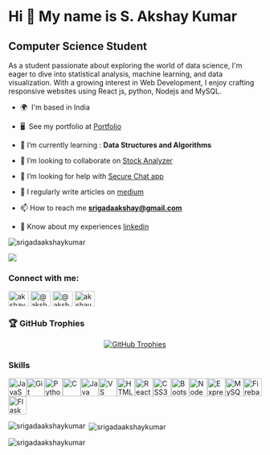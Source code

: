 Hi 👋 My name is S. Akshay Kumar
================================

Computer Science Student
------------------------

As a student passionate about exploring the world of data science, I'm eager to dive into statistical analysis, machine learning, and data visualization. With a growing interest in Web Development, I enjoy crafting responsive websites using React js, python, Nodejs and MySQL.

- 🌍  I'm based in India
  
- 🖥️  See my portfolio at [Portfolio](http://akshayportfolio.onrender.com)
  
- 🌱 I’m currently learning : **Data Structures and Algorithms**
  
- 👯 I’m looking to collaborate on [Stock Analyzer](https://github.com/SrigadaAkshayKumar/stock)  
  
- 🤝 I’m looking for help with [Secure Chat app](https://github.com/SrigadaAkshayKumar/chatapp-frontend)  
  
- 📝 I regularly write articles on [medium](https://medium.com/@akshayak8)  
  
- 📫 How to reach me **srigadaakshay@gmail.com**  
  
- 📄 Know about my experiences [linkedin](https://www.linkedin.com/in/akshaykumarsrigada/)

<p align="left"> <img src="https://komarev.com/ghpvc/?username=srigadaakshaykumar&label=Profile%20views&color=0e75b6&style=flat" alt="srigadaakshaykumar" /> </p>

<a href="https://www.github.com/SrigadaAkshayKumar" target="_blank" rel="noreferrer"><img
src="https://img.shields.io/github/followers/SrigadaAkshayKumar?logo=github&style=for-the-badge&color=0891b2&labelColor=171717" /></a>

<h3 align="left">Connect with me:</h3>  
<p align="left">  
<a href="https://linkedin.com/in/akshaykumarsrigada" target="blank"><img align="center" src="https://raw.githubusercontent.com/rahuldkjain/github-profile-readme-generator/master/src/images/icons/Social/linked-in-alt.svg" alt="akshay kumar srigada" height="30" width="40" /></a>  
<a href="https://medium.com/@akshayak8" target="blank"><img align="center" src="https://raw.githubusercontent.com/rahuldkjain/github-profile-readme-generator/master/src/images/icons/Social/medium.svg" alt="@akshayak8" height="30" width="40" /></a>  
<a href="https://www.hackerrank.com/profile/akshay9533384236" target="blank"><img align="center" src="https://raw.githubusercontent.com/rahuldkjain/github-profile-readme-generator/master/src/images/icons/Social/hackerrank.svg" alt="@akshay9533384236" height="30" width="40" /></a>  
<a href="https://www.leetcode.com/akshay_ak8" target="blank"><img align="center" src="https://raw.githubusercontent.com/rahuldkjain/github-profile-readme-generator/master/src/images/icons/Social/leet-code.svg" alt="akshay_ak8" height="30" width="40" /></a>  
</p>  


<h3 align="left">🏆 GitHub Trophies</h3>
<p align="center">
  <a href="https://github.com/ryo-ma/github-profile-trophy">
    <img src="https://github-profile-trophy.vercel.app/?username=SrigadaAkshayKumar&theme=gruvbox&no-bg=true&no-frame=true&column=7&row=1" alt="GitHub Trophies" />
  </a>
</p>

### Skills


<p align="left">
<a href="https://developer.mozilla.org/en-US/docs/Web/JavaScript" target="_blank" rel="noreferrer"><img src="https://raw.githubusercontent.com/danielcranney/readme-generator/main/public/icons/skills/javascript-colored.svg" width="36" height="36" alt="JavaScript" /></a><a href="https://git-scm.com/" target="_blank" rel="noreferrer"><img src="https://raw.githubusercontent.com/danielcranney/readme-generator/main/public/icons/skills/git-colored.svg" width="36" height="36" alt="Git" /></a><a href="https://www.python.org/" target="_blank" rel="noreferrer"><img src="https://raw.githubusercontent.com/danielcranney/readme-generator/main/public/icons/skills/python-colored.svg" width="36" height="36" alt="Python" /></a><a href="https://docs.microsoft.com/en-us/cpp/?view=msvc-170" target="_blank" rel="noreferrer"><img src="https://raw.githubusercontent.com/danielcranney/readme-generator/main/public/icons/skills/c-colored.svg" width="36" height="36" alt="C" /></a><a href="https://www.oracle.com/java/" target="_blank" rel="noreferrer"><img src="https://raw.githubusercontent.com/danielcranney/readme-generator/main/public/icons/skills/java-colored.svg" width="36" height="36" alt="Java" /></a><a href="https://code.visualstudio.com/" target="_blank" rel="noreferrer"><img src="https://raw.githubusercontent.com/danielcranney/readme-generator/main/public/icons/skills/visualstudiocode.svg" width="36" height="36" alt="VS Code" /></a><a href="https://developer.mozilla.org/en-US/docs/Glossary/HTML5" target="_blank" rel="noreferrer"><img src="https://raw.githubusercontent.com/danielcranney/readme-generator/main/public/icons/skills/html5-colored.svg" width="36" height="36" alt="HTML5" /></a><a href="https://reactjs.org/" target="_blank" rel="noreferrer"><img src="https://raw.githubusercontent.com/danielcranney/readme-generator/main/public/icons/skills/react-colored.svg" width="36" height="36" alt="React" /></a><a href="https://www.w3.org/TR/CSS/#css" target="_blank" rel="noreferrer"><img src="https://raw.githubusercontent.com/danielcranney/readme-generator/main/public/icons/skills/css3-colored.svg" width="36" height="36" alt="CSS3" /></a><a href="https://getbootstrap.com/" target="_blank" rel="noreferrer"><img src="https://raw.githubusercontent.com/danielcranney/readme-generator/main/public/icons/skills/bootstrap-colored.svg" width="36" height="36" alt="Bootstrap" /></a><a href="https://nodejs.org/en/" target="_blank" rel="noreferrer"><img src="https://raw.githubusercontent.com/danielcranney/readme-generator/main/public/icons/skills/nodejs-colored.svg" width="36" height="36" alt="NodeJS" /></a><a href="https://expressjs.com/" target="_blank" rel="noreferrer"><img src="https://raw.githubusercontent.com/danielcranney/readme-generator/main/public/icons/skills/express-colored.svg" width="36" height="36" alt="Express" /></a><a href="https://www.mysql.com/" target="_blank" rel="noreferrer"><img src="https://raw.githubusercontent.com/danielcranney/readme-generator/main/public/icons/skills/mysql-colored.svg" width="36" height="36" alt="MySQL" /></a><a href="https://firebase.google.com/" target="_blank" rel="noreferrer"><img src="https://raw.githubusercontent.com/danielcranney/readme-generator/main/public/icons/skills/firebase-colored.svg" width="36" height="36" alt="Firebase" /></a><a href="https://flask.palletsprojects.com/en/2.0.x/" target="_blank" rel="noreferrer"><img src="https://raw.githubusercontent.com/danielcranney/readme-generator/main/public/icons/skills/flask-colored.svg" width="36" height="36" alt="Flask" /></a>
</p>


<p><img align="left" src="https://github-readme-stats.vercel.app/api/top-langs?username=srigadaakshaykumar&show_icons=true&locale=en&layout=compact&theme=dark" alt="srigadaakshaykumar" /></p>  
  
<p>&nbsp;<img align="center" src="https://github-readme-stats.vercel.app/api?username=srigadaakshaykumar&show_icons=true&locale=en&theme=dark" alt="srigadaakshaykumar" /></p>  
  
<p><img align="center" src="https://github-readme-streak-stats.herokuapp.com/?user=srigadaakshaykumar&theme=dark" alt="srigadaakshaykumar" /></p>

